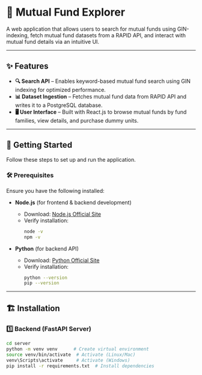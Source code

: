 # 🏦 Mutual Fund Explorer

A web application that allows users to search for mutual funds using GIN-indexing, fetch mutual fund datasets from a RAPID API, and interact with mutual fund details via an intuitive UI.

---

## ✨ Features

- **🔍 Search API** – Enables keyword-based mutual fund search using GIN indexing for optimized performance.
- **📊 Dataset Ingestion** – Fetches mutual fund data from RAPID API and writes it to a PostgreSQL database.
- **🖥️ User Interface** – Built with React.js to browse mutual funds by fund families, view details, and purchase dummy units.

---

## 🚀 Getting Started

Follow these steps to set up and run the application.

### 🛠 Prerequisites

Ensure you have the following installed:

- **Node.js** (for frontend & backend development)  
  - Download: [Node.js Official Site](https://nodejs.org/)  
  - Verify installation:
    ```sh
    node -v
    npm -v
    ```

- **Python** (for backend API)  
  - Download: [Python Official Site](https://www.python.org/)  
  - Verify installation:
    ```sh
    python --version
    pip --version
    ```

---

## 🏗 Installation

### 1️⃣ Backend (FastAPI Server)

```sh
cd server
python -m venv venv      # Create virtual environment
source venv/bin/activate  # Activate (Linux/Mac)
venv\Scripts\activate     # Activate (Windows)
pip install -r requirements.txt  # Install dependencies

